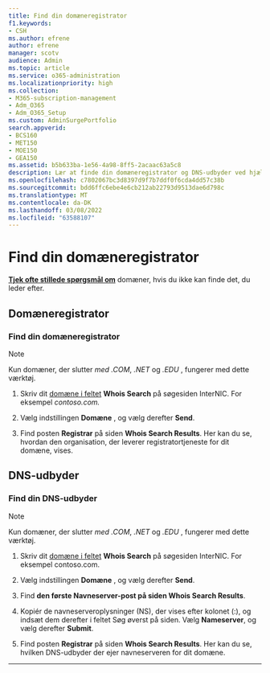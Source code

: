 ```yaml
---
title: Find din domæneregistrator
f1.keywords:
- CSH
ms.author: efrene
author: efrene
manager: scotv
audience: Admin
ms.topic: article
ms.service: o365-administration
ms.localizationpriority: high
ms.collection:
- M365-subscription-management
- Adm_O365
- Adm_O365_Setup
ms.custom: AdminSurgePortfolio
search.appverid:
- BCS160
- MET150
- MOE150
- GEA150
ms.assetid: b5b633ba-1e56-4a98-8ff5-2acaac63a5c8
description: Lær at finde din domæneregistrator og DNS-udbyder ved hjælp af InterNIC-søgning.
ms.openlocfilehash: c7802067bc3d8397d9f7b7ddf0f6cda4dd57c38b
ms.sourcegitcommit: bdd6ffc6ebe4e6cb212ab22793d9513dae6d798c
ms.translationtype: MT
ms.contentlocale: da-DK
ms.lasthandoff: 03/08/2022
ms.locfileid: "63588107"
---
```

# <a name="find-your-domain-registrar"></a>Find din domæneregistrator

 **[Tjek ofte stillede spørgsmål om](../setup/domains-faq.yml)** domæner, hvis du ikke kan finde det, du leder efter.

## <a name="domain-registrar"></a>Domæneregistrator

### <a name="find-your-domain-name-registrar"></a>Find din domæneregistrator

> [!NOTE]
> Kun domæner, der slutter *med .COM*, *.NET* og *.EDU* , fungerer med dette værktøj.

1. Skriv dit [domæne i feltet](https://go.microsoft.com/fwlink/p/?LinkId=402770) **Whois Search** på søgesiden InterNIC. For eksempel  *contoso.com.*

2. Vælg indstillingen **Domæne** , og vælg derefter **Send**.

3. Find posten **Registrar** på siden **Whois Search Results**. Her kan du se, hvordan den organisation, der leverer registratortjeneste for dit domæne, vises.

## <a name="dns-hosting-provider"></a>DNS-udbyder

### <a name="find-your-dns-hosting-provider"></a>Find din DNS-udbyder

> [!NOTE]
> Kun domæner, der slutter *med .COM*, *.NET* og *.EDU* , fungerer med dette værktøj.

1. Skriv dit [domæne i feltet](https://go.microsoft.com/fwlink/p/?LinkId=402770) **Whois Search** på søgesiden InterNIC. For eksempel contoso.com.

2. Vælg indstillingen **Domæne** , og vælg derefter **Send**.

3. Find **den første Navneserver-post på siden Whois Search Results**.

4. Kopiér de navneserveroplysninger (NS), der vises efter kolonet (:), og indsæt dem derefter i feltet  Søg øverst på siden. Vælg **Nameserver**, og vælg derefter **Submit**.

5. Find posten **Registrar** på siden **Whois Search Results**. Her kan du se, hvilken DNS-udbyder der ejer navneserveren for dit domæne.

---

